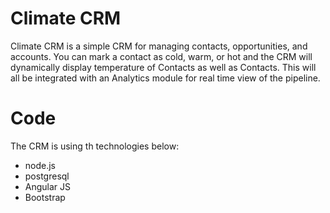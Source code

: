 Climate CRM
=======

Climate CRM is a simple CRM for managing contacts, opportunities, and accounts. You can mark a contact as cold, warm, or hot and the CRM will dynamically display temperature of Contacts as well as Contacts. This will all be integrated with an Analytics module for real time view of the pipeline. 



Code
=========

The CRM is using th technologies below:

*  node.js
*  postgresql
*  Angular JS
*  Bootstrap


